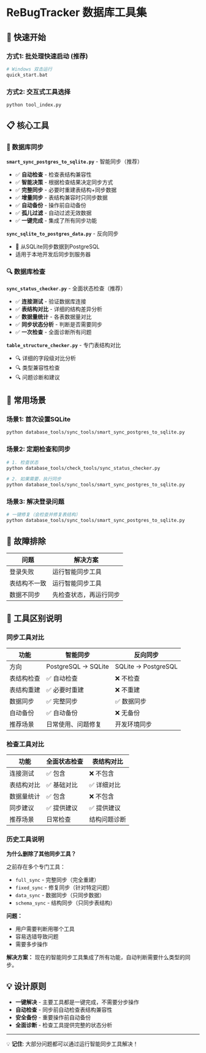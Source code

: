 # ReBugTracker 数据库工具集

## 🚀 快速开始

### 方式1: 批处理快速启动 (推荐)
```bash
# Windows 双击运行
quick_start.bat
```

### 方式2: 交互式工具选择
```bash
python tool_index.py
```

## 📋 核心工具

### 🔄 数据库同步

**`smart_sync_postgres_to_sqlite.py`** - 智能同步（推荐）
- ✅ **自动检查** - 检查表结构兼容性
- ✅ **智能决策** - 根据检查结果决定同步方式
- ✅ **完整同步** - 必要时重建表结构+同步数据
- ✅ **增量同步** - 表结构兼容时只同步数据
- ✅ **自动备份** - 操作前自动备份
- ✅ **孤儿过滤** - 自动过滤无效数据
- ✅ **一键完成** - 集成了所有同步功能

**`sync_sqlite_to_postgres_data.py`** - 反向同步
- 🔄 从SQLite同步数据到PostgreSQL
- 适用于本地开发后同步到服务器

### 🔍 数据库检查

**`sync_status_checker.py`** - 全面状态检查（推荐）
- ✅ **连接测试** - 验证数据库连接
- ✅ **表结构对比** - 详细的结构差异分析
- ✅ **数据量统计** - 各表数据量对比
- ✅ **同步状态分析** - 判断是否需要同步
- ✅ **一次检查** - 全面诊断所有问题

**`table_structure_checker.py`** - 专门表结构对比
- 🔍 详细的字段级对比分析
- 🔍 类型兼容性检查
- 🔍 问题诊断和建议

## 🎯 常用场景

### 场景1: 首次设置SQLite
```bash
python database_tools/sync_tools/smart_sync_postgres_to_sqlite.py
```

### 场景2: 定期检查和同步
```bash
# 1. 检查状态
python database_tools/check_tools/sync_status_checker.py

# 2. 如果需要，执行同步
python database_tools/sync_tools/smart_sync_postgres_to_sqlite.py
```

### 场景3: 解决登录问题
```bash
# 一键修复（会检查并修复表结构）
python database_tools/sync_tools/smart_sync_postgres_to_sqlite.py
```

## 🚨 故障排除

| 问题 | 解决方案 |
|------|----------|
| 登录失败 | 运行智能同步工具 |
| 表结构不一致 | 运行智能同步工具 |
| 数据不同步 | 先检查状态，再运行同步 |

## 🔧 工具区别说明

### 同步工具对比

| 功能 | 智能同步 | 反向同步 |
|------|----------|----------|
| 方向 | PostgreSQL → SQLite | SQLite → PostgreSQL |
| 表结构检查 | ✅ 自动检查 | ❌ 不检查 |
| 表结构重建 | ✅ 必要时重建 | ❌ 不重建 |
| 数据同步 | ✅ 完整同步 | ✅ 数据同步 |
| 自动备份 | ✅ 自动备份 | ❌ 无备份 |
| 推荐场景 | 日常使用、问题修复 | 开发环境同步 |

### 检查工具对比

| 功能 | 全面状态检查 | 表结构对比 |
|------|-------------|------------|
| 连接测试 | ✅ 包含 | ❌ 不包含 |
| 表结构对比 | ✅ 基础对比 | ✅ 详细对比 |
| 数据量统计 | ✅ 包含 | ❌ 不包含 |
| 同步建议 | ✅ 提供建议 | ✅ 提供建议 |
| 推荐场景 | 日常检查 | 结构问题诊断 |

### 历史工具说明

**为什么删除了其他同步工具？**

之前存在多个专门工具：
- `full_sync` - 完整同步（完全重建）
- `fixed_sync` - 修复同步（针对特定问题）
- `data_sync` - 数据同步（只同步数据）
- `schema_sync` - 结构同步（只同步表结构）

**问题：**
- 用户需要判断用哪个工具
- 容易选错导致问题
- 需要多步操作

**解决方案：**
现在的智能同步工具集成了所有功能，自动判断需要什么类型的同步。

## 💡 设计原则

- **一键解决** - 主要工具都是一键完成，不需要分步操作
- **自动检查** - 同步前自动检查表结构兼容性
- **安全备份** - 重要操作前自动备份
- **全面诊断** - 检查工具提供完整的状态分析

---

💡 **记住**: 大部分问题都可以通过运行智能同步工具解决！
